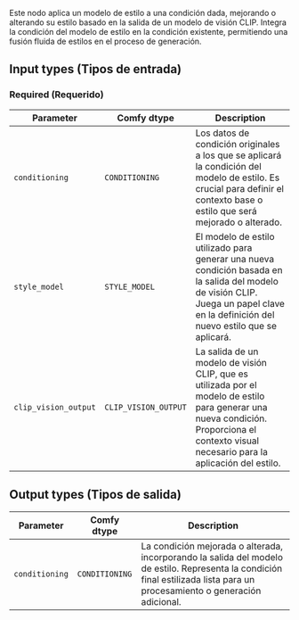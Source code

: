 
Este nodo aplica un modelo de estilo a una condición dada, mejorando o alterando su estilo basado en la salida de un modelo de visión CLIP. Integra la condición del modelo de estilo en la condición existente, permitiendo una fusión fluida de estilos en el proceso de generación.

## Input types (Tipos de entrada)

### Required (Requerido)

| Parameter             | Comfy dtype          | Description |
|-----------------------|-----------------------|-------------|
| `conditioning`        | `CONDITIONING`       | Los datos de condición originales a los que se aplicará la condición del modelo de estilo. Es crucial para definir el contexto base o estilo que será mejorado o alterado. |
| `style_model`         | `STYLE_MODEL`        | El modelo de estilo utilizado para generar una nueva condición basada en la salida del modelo de visión CLIP. Juega un papel clave en la definición del nuevo estilo que se aplicará. |
| `clip_vision_output`  | `CLIP_VISION_OUTPUT` | La salida de un modelo de visión CLIP, que es utilizada por el modelo de estilo para generar una nueva condición. Proporciona el contexto visual necesario para la aplicación del estilo. |

## Output types (Tipos de salida)

| Parameter            | Comfy dtype           | Description |
|----------------------|-----------------------|-------------|
| `conditioning`       | `CONDITIONING`        | La condición mejorada o alterada, incorporando la salida del modelo de estilo. Representa la condición final estilizada lista para un procesamiento o generación adicional. |
